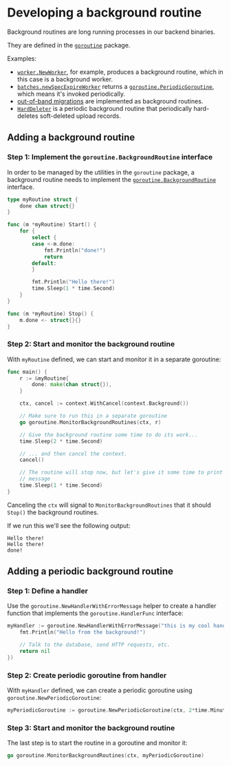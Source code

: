 # Developing a background routine

Background routines are long running processes in our backend binaries.

They are defined in the [`goroutine`](https://sourcegraph.com/github.com/sourcegraph/sourcegraph@b946a20/-/blob/internal/goroutine/background.go?subtree=true#L22) package.

Examples:

- [`worker.NewWorker`](https://sourcegraph.com/github.com/sourcegraph/sourcegraph/-/blob/enterprise/cmd/executor/internal/worker/worker.go?subtree=true#L18), for example, produces a background routine, which in this case is a background worker.
- [`batches.newSpecExpireWorker`](https://sourcegraph.com/github.com/sourcegraph/sourcegraph/-/blob/enterprise/internal/batches/background/spec_expire.go?subtree=true#L13-27) returns a [`goroutine.PeriodicGoroutine`](https://sourcegraph.com/github.com/sourcegraph/sourcegraph@b946a20362ee7dfedb3b1fbc7f8bb002135d7283/-/blob/internal/goroutine/periodic.go?subtree=true#L14:78), which means it's invoked periodically.
- [out-of-band migrations](oobmigrations.md) are implemented as background routines.
- [`HardDeleter`](https://sourcegraph.com/github.com/sourcegraph/sourcegraph@b946a20362ee7dfedb3b1fbc7f8bb002135d7283/-/blob/enterprise/cmd/frontend/internal/codeintel/background/janitor/hard_delete.go?subtree=true#L33) is a periodic background routine that periodically hard-deletes soft-deleted upload records.

## Adding a background routine

### Step 1: Implement the `goroutine.BackgroundRoutine` interface

In order to be managed by the utilities in the `goroutine` package, a background routine needs to implement the [`goroutine.BackgroundRoutine`](https://github.com/sourcegraph/sourcegraph/blob/b946a20362ee7dfedb3b1fbc7f8bb002135d7283/internal/goroutine/background.go#L20-L29) interface.

```go
type myRoutine struct {
	done chan struct{}
}

func (m *myRoutine) Start() {
	for {
		select {
		case <-m.done:
			fmt.Println("done!")
			return
		default:
		}

		fmt.Println("Hello there!")
		time.Sleep(1 * time.Second)
	}
}

func (m *myRoutine) Stop() {
	m.done <- struct{}{}
}
```

### Step 2: Start and monitor the background routine

With `myRoutine` defined, we can start and monitor it in a separate goroutine:

```go
func main() {
	r := &myRoutine{
		done: make(chan struct{}),
	}

	ctx, cancel := context.WithCancel(context.Background())

	// Make sure to run this in a separate goroutine
	go goroutine.MonitorBackgroundRoutines(ctx, r)

	// Give the background routine some time to do its work...
	time.Sleep(2 * time.Second)

	// ... and then cancel the context.
	cancel()

	// The routine will stop now, but let's give it some time to print its
	// message
	time.Sleep(1 * time.Second)
}
```

Canceling the `ctx` will signal to `MonitorBackgroundRoutines` that it should `Stop()` the background routines.

If we run this we'll see the following output:

```
Hello there!
Hello there!
done!
```

## Adding a periodic background routine

### Step 1: Define a handler

Use the `goroutine.NewHandlerWithErrorMessage` helper to create a handler function that implements the `goroutine.HandlerFunc` interface:

```go
myHandler := goroutine.NewHandlerWithErrorMessage("this is my cool handler", func(ctx context.Context) error {
	fmt.Println("Hello from the background!")

	// Talk to the database, send HTTP requests, etc.
	return nil
})
```

### Step 2: Create periodic goroutine from handler

With `myHandler` defined, we can create a periodic goroutine using `goroutine.NewPeriodicGoroutine`:

```go
myPeriodicGoroutine := goroutine.NewPeriodicGoroutine(ctx, 2*time.Minute, myHandler)
```

### Step 3: Start and monitor the background routine

The last step is to start the routine in a goroutine and monitor it:

```go
go goroutine.MonitorBackgroundRoutines(ctx, myPeriodicGoroutine)
```
